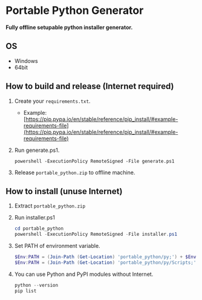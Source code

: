 # Portable Python Generator

**Fully offline setupable python installer generator.**

## OS

* Windows
* 64bit

## How to build and release (Internet required)

1. Create your `requirements.txt`.
   * Example: [https://pip.pypa.io/en/stable/reference/pip_install/#example-requirements-file](https://pip.pypa.io/en/stable/reference/pip_install/#example-requirements-file)
1. Run generate.ps1.

   ```
   powershell -ExecutionPolicy RemoteSigned -File generate.ps1
   ```

1. Release `portable_python.zip` to offline machine.

## How to install (unuse Internet)

1. Extract `portable_python.zip`
1. Run installer.ps1

   ```powershell
   cd portable_python
   powershell -ExecutionPolicy RemoteSigned -File installer.ps1
   ```

1. Set PATH of environment variable.

   ```powershell
   $Env:PATH = (Join-Path (Get-Location) 'portable_python/py;') + $Env:PATH
   $Env:PATH = (Join-Path (Get-Location) 'portable_python/py/Scripts;') + $Env:PATH
   ```

1. You can use Python and PyPI modules without Internet.

   ```powershell
   python --version
   pip list
   ```

